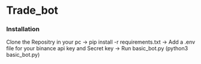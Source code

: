 # Trade_bot
### Installation
Clone the Repositry in your pc -> pip install -r requirements.txt -> Add a .env file for your binance api key and Secret key -> Run basic_bot.py (python3 basic_bot.py)
